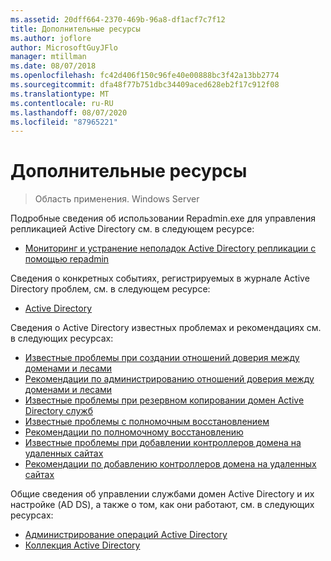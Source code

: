 ```yaml
---
ms.assetid: 20dff664-2370-469b-96a8-df1acf7c7f12
title: Дополнительные ресурсы
ms.author: joflore
author: MicrosoftGuyJFlo
manager: mtillman
ms.date: 08/07/2018
ms.openlocfilehash: fc42d406f150c96fe40e00888bc3f42a13bb2774
ms.sourcegitcommit: dfa48f77b751dbc34409aced628eb2f17c912f08
ms.translationtype: MT
ms.contentlocale: ru-RU
ms.lasthandoff: 08/07/2020
ms.locfileid: "87965221"
---
```

# <a name="additional-resources"></a>Дополнительные ресурсы

>Область применения. Windows Server

Подробные сведения об использовании Repadmin.exe для управления репликацией Active Directory см. в следующем ресурсе:

- [Мониторинг и устранение неполадок Active Directory репликации с помощью repadmin](https://go.microsoft.com/fwlink/?LinkId=122830)

Сведения о конкретных событиях, регистрируемых в журнале Active Directory проблем, см. в следующем ресурсе:

- [Active Directory](https://go.microsoft.com/fwlink/?LinkId=122877)

Сведения о Active Directory известных проблемах и рекомендациях см. в следующих ресурсах:

- [Известные проблемы при создании отношений доверия между доменами и лесами](https://go.microsoft.com/fwlink/?LinkId=128784)
- [Рекомендации по администрированию отношений доверия между доменами и лесами](https://go.microsoft.com/fwlink/?LinkId=128785)
- [Известные проблемы при резервном копировании домен Active Directory служб](https://go.microsoft.com/fwlink/?LinkId=128793)
- [Известные проблемы с полномочным восстановлением](https://go.microsoft.com/fwlink/?LinkId=128788)
- [Рекомендации по полномочному восстановлению](https://go.microsoft.com/fwlink/?LinkId=128791)
- [Известные проблемы при добавлении контроллеров домена на удаленных сайтах](https://go.microsoft.com/fwlink/?LinkId=128794)
- [Рекомендации по добавлению контроллеров домена на удаленных сайтах](https://go.microsoft.com/fwlink/?LinkId=128796)

Общие сведения об управлении службами домен Active Directory и их настройке (AD DS), а также о том, как они работают, см. в следующих ресурсах:

- [Администрирование операций Active Directory](https://go.microsoft.com/fwlink/?LinkId=128798)
- [Коллекция Active Directory](https://go.microsoft.com/fwlink/?LinkId=34157)